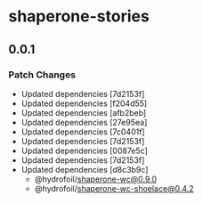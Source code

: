 # shaperone-stories

## 0.0.1

### Patch Changes

- Updated dependencies [7d2153f]
- Updated dependencies [f204d55]
- Updated dependencies [afb2beb]
- Updated dependencies [27e95ea]
- Updated dependencies [7c0401f]
- Updated dependencies [7d2153f]
- Updated dependencies [0087e5c]
- Updated dependencies [7d2153f]
- Updated dependencies [d8c3b9c]
  - @hydrofoil/shaperone-wc@0.9.0
  - @hydrofoil/shaperone-wc-shoelace@0.4.2
